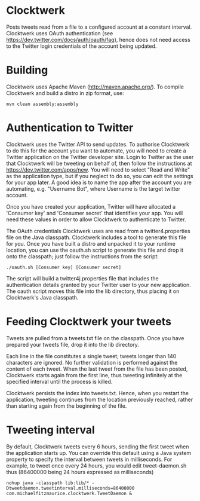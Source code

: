 Clocktwerk
===========

Posts tweets read from a file to a configured account at 
a constant interval. Clocktwerk uses OAuth authentication 
(see https://dev.twitter.com/docs/auth/oauth/faq), 
hence does not need access to the Twitter login 
credentials of the account being updated. 

Building
===========

Clocktwerk uses Apache Maven (http://maven.apache.org/).
To compile Clocktwerk and build a distro in zip format,
use:

    mvn clean assembly:assembly 

Authentication to Twitter
===========================

Clocktwerk uses the Twitter API to send updates. To
authorise Clocktwerk to do this for the account you
want to automate, you will need to create a Twitter
application on the Twitter developer site. Login to
Twitter as the user that Clocktwerk will be tweeting
on behalf of, then follow the instructions at 
https://dev.twitter.com/apps/new. You will need to
select "Read and Write" as the application type, but
if you neglect to do so, you can edit the settings for
your app later. A good idea is to name the app after the
account you are automating, e.g. "Username Bot", where
Username is the target twitter account. 

Once you have created your application, Twitter will 
have allocated a 'Consumer key' and 'Consumer secret' 
that identifies your app. You will need these values
in order to allow Clocktwerk to authenticate to 
Twitter.

The OAuth credentials Clocktwerk uses are read from 
a twitter4.properties file on the Java classpath. 
Clocktwerk includes a tool to generate this file for you. 
Once you have built a distro and unpacked it to your 
runtime location, you can use the oauth.sh script to 
generate this file and drop it onto the classpath; just 
follow the instructions from the script:

    ./oauth.sh [Consumer key] [Consumer secret]

The script will build a twitter4j.properties file that
includes the authentication details granted by your 
Twitter user to your new application. The oauth script
moves this file into the lib directory, thus placing it
on Clocktwerk's Java classpath.

Feeding Clocktwerk your tweets
===========================

Tweets are pulled from a tweets.txt file on the classpath.
Once you have prepared your tweets file, drop it into the
lib directory.

Each line in the file constitutes a single tweet; tweets 
longer than 140 characters are ignored. No further 
validation is performed against the content of each 
tweet. When the last tweet from the file has been posted, 
Clocktwerk starts again from the first line, thus 
tweeting infinitely at the specified interval until the 
process is killed.

Clocktwerk persists the index into tweets.txt. Hence, when 
you restart the application, tweeting continues from the 
location previously reached, rather than starting again 
from the beginning of the file.

Tweeting interval
===========================

By default, Clocktwerk tweets every 6 hours, sending
the first tweet when the application starts up. You can
override this default using a Java system property to
specify the interval between tweets in milliseconds. For
example, to tweet once every 24 hours, you would edit 
tweet-daemon.sh thus (86400000 being 24 hours expressed
as milliseconds)

    nohup java -classpath lib:lib/* -Dtweetdaemon.tweetinterval.milliseconds=86400000 com.michaelfitzmaurice.clocktwerk.TweetDaemon & 
